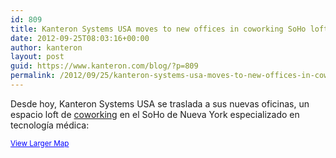 ```yaml
---
id: 809
title: Kanteron Systems USA moves to new offices in coworking SoHo loft (New York)
date: 2012-09-25T08:03:16+00:00
author: kanteron
layout: post
guid: https://www.kanteron.com/blog/?p=809
permalink: /2012/09/25/kanteron-systems-usa-moves-to-new-offices-in-coworking-soho-loft-new-york/
---
```

<p style="text-align: center">

  <p>
    Desde hoy, Kanteron Systems USA se traslada a sus nuevas oficinas, un espacio loft de <a title="https://blueprinthealth.org/index.php?page=press" href="https://blueprinthealth.org/index.php?page=press" target="_blank">coworking</a> en el SoHo de Nueva York especializado en tecnología médica:
  </p>

  <p>
    <small><a style="color: #0000ff;text-align: left" href="https://maps.google.com/maps?f=q&source=embed&hl=en&geocode=&q=483+Broadway,+New+York,+NY&aq=0&oq=483&sll=40.697488,-73.979681&sspn=0.629909,1.376038&ie=UTF8&hq=&hnear=483+Broadway,+New+York,+10013&ll=40.721672,-73.999939&spn=0.009839,0.021501&t=m&z=14&iwloc=A">View Larger Map</a></small>
  </p>
